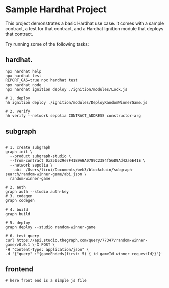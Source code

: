 # Sample Hardhat Project

This project demonstrates a basic Hardhat use case. It comes with a sample contract, a test for that contract, and a Hardhat Ignition module that deploys that contract.

Try running some of the following tasks:


## hardhat.
```shell
npx hardhat help
npx hardhat test
REPORT_GAS=true npx hardhat test
npx hardhat node
npx hardhat ignition deploy ./ignition/modules/Lock.js

# 1. deploy 
hh ignition deploy ./ignition/modules/DeployRandomWinnerGame.js

# 2. verify 
hh verify --network sepolia CONTRACT_ADDRESS constructor-arg
```

## subgraph
```shell

# 1. create subgraph
graph init \
  --product subgraph-studio \
  --from-contract 0x250529e7F41B9ABA0789C2384f56D9Ad42a6E41E \
  --network sepolia \
  --abi  /Users/lirui/Documents/web3/blockchain/subgraph-search/random-winner-game/abi.json \
  random-winner-game 

# 2. auth
graph auth --studio auth-key 
# 3. codegen
graph codegen

# 4. build
graph build

# 5. deploy
graph deploy --studio random-winner-game

# 6. test query
curl https://api.studio.thegraph.com/query/77347/random-winner-game/v0.0.1 \-X POST \
-H "Content-Type: application/json" \
-d '{"query" :"{gameEndeds(first: 5) { id gameId winner requestId}}"}'
```

## frontend 
```shell
# here front end is a simple js file
```